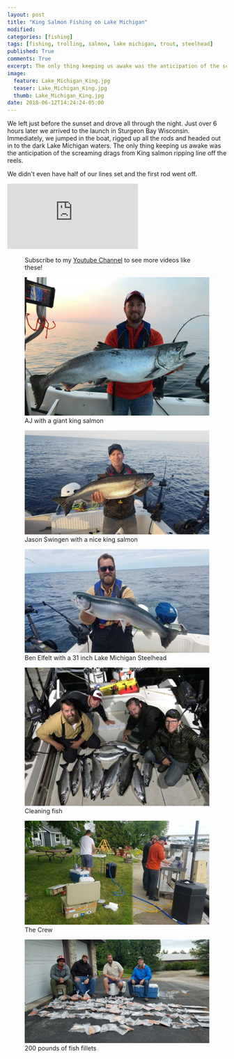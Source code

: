 ```yaml
---
layout: post
title: "King Salmon Fishing on Lake Michigan"
modified:
categories: [fishing]
tags: [fishing, trolling, salmon, lake michigan, trout, steelhead]
published: True
comments: True
excerpt: The only thing keeping us awake was the anticipation of the screaming drags from King salmon ripping line off the reels.
image:
  feature: Lake_Michigan_King.jpg
  teaser: Lake_Michigan_King.jpg
  thumb: Lake_Michigan_King.jpg
date: 2018-06-12T14:24:24-05:00
---
```


We left just before the sunset and drove all through the night. Just over 6 hours later we arrived to the launch in Sturgeon Bay Wisconsin. Immediately, we jumped in the boat, rigged up all the rods and headed out in to the dark Lake Michigan waters. The only thing keeping us awake was the anticipation of the screaming drags from King salmon ripping line off the reels.

We didn't even have half of our lines set and the first rod went off.

<div class="video">
  <div class="video-wrapper">
      <iframe src="https://www.youtube.com/embed/ifDatHmg92Q" frameborder="0" allowfullscreen></iframe>
  </div>
</div>
<figure>
    <figcaption>Subscribe to my <a target="_blank" href="https://www.youtube.com/user/swingja">Youtube Channel</a> to see more videos like these!</figcaption>
</figure>

<figure>
  <img title="AJ Pirkl with a 20 pound king salmon" src="/images/Lake_Michigan_2018_12.jpg">
  <figcaption>AJ with a giant king salmon</figcaption>
</figure>

<figure>
  <img title="Jason Swingen with a nice king salmon" src="/images/Lake_Michigan_2018_2.jpg">
  <figcaption>Jason Swingen with a nice king salmon</figcaption>
</figure>

<figure>
  <img title="Ben Elfelt with a 31 inch Lake Michigan Steelhead" src="/images/Lake_Michigan_2018_4.jpg">
  <figcaption>Ben Elfelt with a 31 inch Lake Michigan Steelhead</figcaption>
</figure>

<figure>
  <img title="Cleaning fish" src="/images/Lake_Michigan_2018_13.jpg">
  <figcaption>Cleaning fish</figcaption>
</figure>

<figure>
  <img title="The Crew" src="/images/Lake_Michigan_2018_6.jpg">
  <figcaption>The Crew</figcaption>
</figure>

<figure>
  <img title="200 pounds of fish fillets" src="/images/Lake_Michigan_2018_11.jpg">
  <figcaption>200 pounds of fish fillets</figcaption>
</figure>
